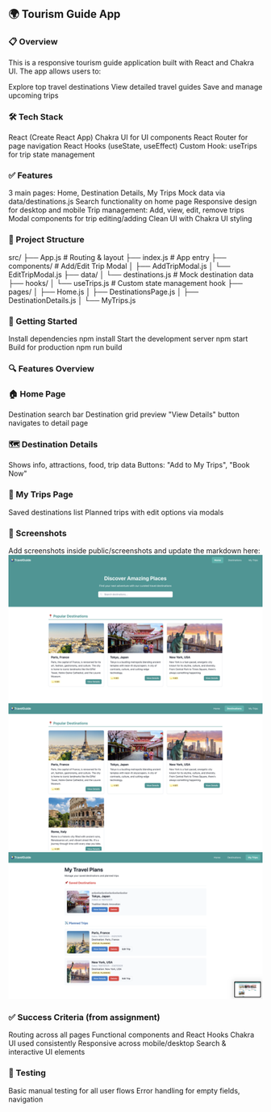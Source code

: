 ## 🌍 Tourism Guide App

### 📋 Overview

This is a responsive tourism guide application built with React and Chakra UI. The app allows users to:

Explore top travel destinations
View detailed travel guides
Save and manage upcoming trips

### 🛠 Tech Stack
React (Create React App)
Chakra UI for UI components
React Router for page navigation
React Hooks (useState, useEffect)
Custom Hook: useTrips for trip state management

### ✅ Features
3 main pages: Home, Destination Details, My Trips
Mock data via data/destinations.js
Search functionality on home page
Responsive design for desktop and mobile
Trip management: Add, view, edit, remove trips
Modal components for trip editing/adding
Clean UI with Chakra UI styling

### 📂 Project Structure
src/
├── App.js                   # Routing & layout
├── index.js                # App entry
├── components/             # Add/Edit Trip Modal
│   ├── AddTripModal.js
│   └── EditTripModal.js
├── data/
│   └── destinations.js     # Mock destination data
├── hooks/
│   └── useTrips.js         # Custom state management hook
├── pages/
│   ├── Home.js
│   ├── DestinationsPage.js
│   ├── DestinationDetails.js
│   └── MyTrips.js

### 🚀 Getting Started
Install dependencies
npm install
Start the development server
npm start
Build for production
npm run build

### 🔍 Features Overview
### 🏠 Home Page
Destination search bar
Destination grid preview
"View Details" button navigates to detail page

### 🗺 Destination Details
Shows info, attractions, food, trip data
Buttons: "Add to My Trips", "Book Now"

### 📌 My Trips Page
Saved destinations list
Planned trips with edit options via modals

### 📸 Screenshots
Add screenshots inside public/screenshots and update the markdown here:
![Home](public/screenshots/HomePage.png)
![Details](public/screenshots/DestinationsDetails.png)
![Trips](public/screenshots/MyTrips.png)

### ✅ Success Criteria (from assignment)
 Routing across all pages
 Functional components and React Hooks
 Chakra UI used consistently
 Responsive across mobile/desktop
 Search & interactive UI elements

### 🧪 Testing
Basic manual testing for all user flows
Error handling for empty fields, navigation
